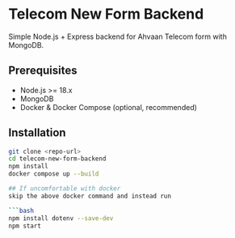 # Telecom New Form Backend

Simple Node.js + Express backend for Ahvaan Telecom form with MongoDB.

## Prerequisites
- Node.js >= 18.x
- MongoDB
- Docker & Docker Compose (optional, recommended)

## Installation
```bash
git clone <repo-url>
cd telecom-new-form-backend
npm install
docker compose up --build

## If uncomfortable with docker
skip the above docker command and instead run

```bash
npm install dotenv --save-dev
npm start


